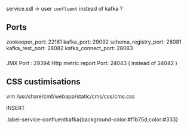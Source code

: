 service.sdl -> user `confluent` instead of kafka ?

## Ports

zookeeper_port: 22181
kafka_port: 29092
schema_registry_port: 28081
kafka_rest_port: 28082
kafka_connect_port: 28083

### 
JMX Port : 29394
Http metric report Port: 24043 ( instead of 24042 ) 

## CSS custimisations

vim /usr/share/cmf/webapp/static/cms/css/cms.css

INSERT

.label-service-confluentkafka{background-color:#f1b75d;color:#333}